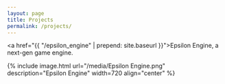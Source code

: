 ```yaml
---
layout: page
title: Projects
permalink: /projects/
---
```



<eps id="rcorners"><a href="{{ "/epsilon_engine" | prepend: site.baseurl }}">Epsilon Engine, a next-gen game engine.</a></eps>

{% include image.html url="/media/Epsilon Engine.png" description="Epsilon Engine" width=720 align="center" %}
